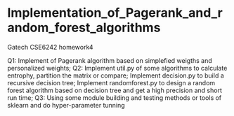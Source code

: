 # Implementation_of_Pagerank_and_random_forest_algorithms

Gatech CSE6242 homework4

Q1: Implement of Pagerank algorithm based on simplefied weigths and personalized weights;
Q2: Implement util.py of some algorithms to calculate entrophy, partition the matrix or compare;
    Implement decision.py to build a recursive decision tree;
    Implement randomforest.py to design a random forest algorithm based on decision tree and get a high precision and short       run time;
Q3: Using some module building and testing methods or tools of sklearn and do hyper-parameter tunning
